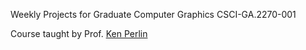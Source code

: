 
Weekly Projects for Graduate Computer Graphics CSCI-GA.2270-001

Course taught by Prof. [Ken Perlin](http://mrl.nyu.edu/~perlin/courses/fall2015/)
